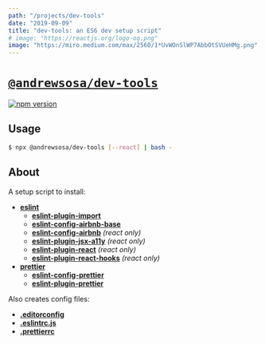```yaml
---
path: "/projects/dev-tools"
date: "2019-09-09"
title: "dev-tools: an ES6 dev setup script"
# image: "https://reactjs.org/logo-og.png"
image: "https://miro.medium.com/max/2560/1*UvWOnSlWP7AbbOtSVUeHMg.png"
---
```


# [`@andrewsosa/dev-tools`](https://www.npmjs.com/package/@andrewsosa/dev-tools)
[![npm version](https://badge.fury.io/js/%40andrewsosa%2Fdev-tools.svg)](https://badge.fury.io/js/%40andrewsosa%2Fdev-tools)

## Usage
```bash
$ npx @andrewsosa/dev-tools [--react] | bash -
```

## About

A setup script to install:
* [**eslint**](https://npmjs.com/eslint)
    + [**eslint-plugin-import**](https://npmjs.com/eslint-plugin-import)
    + [**eslint-config-airbnb-base**](https://npmjs.com/eslint-config-airbnb-base)
    + [**eslint-config-airbnb**](https://npmjs.com/eslint-config-airbnb) _(react only)_
    + [**eslint-plugin-jsx-a11y**](https://npmjs.com/eslint-plugin-jsx-a11y) _(react only)_
    + [**eslint-plugin-react**](https://npmjs.com/eslint-plugin-react) _(react only)_
    + [**eslint-plugin-react-hooks**](https://npmjs.com/eslint-plugin-react-hooks) _(react only)_
* [**prettier**](https://npmjs.com/prettier)
    * [**eslint-config-prettier**](https://npmjs.com/eslint-config-prettier)
    * [**eslint-plugin-prettier**](https://npmjs.com/eslint-plugin-prettier)

Also creates config files:
* [**.editorconfig**](https://github.com/andrewsosa/dev-tools/blob/master/.editorconfig)
* [**.eslintrc.js**](https://github.com/andrewsosa/dev-tools/blob/master/.eslintrc.js)
* [**.prettierrc**](https://github.com/andrewsosa/dev-tools/blob/master/.prettierrc)
